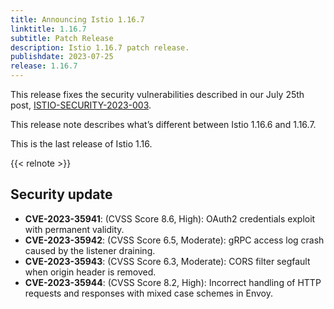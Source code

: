 ```yaml
---
title: Announcing Istio 1.16.7
linktitle: 1.16.7
subtitle: Patch Release
description: Istio 1.16.7 patch release.
publishdate: 2023-07-25
release: 1.16.7
---
```


This release fixes the security vulnerabilities described in our July 25th post, [ISTIO-SECURITY-2023-003](/news/security/istio-security-2023-003).

This release note describes what’s different between Istio 1.16.6 and 1.16.7.

This is the last release of Istio 1.16.

{{< relnote >}}

## Security update

- __CVE-2023-35941__: (CVSS Score 8.6, High): OAuth2 credentials exploit with permanent validity.
- __CVE-2023-35942__: (CVSS Score 6.5, Moderate): gRPC access log crash caused by the listener draining.
- __CVE-2023-35943__: (CVSS Score 6.3, Moderate): CORS filter segfault when origin header is removed.
- __CVE-2023-35944__: (CVSS Score 8.2, High): Incorrect handling of HTTP requests and responses with mixed case schemes in Envoy.

